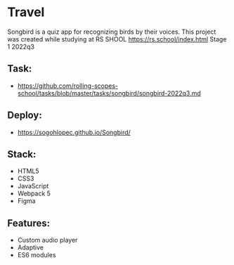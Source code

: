 # Travel
Songbird is a quiz app for recognizing birds by their voices. This project was created while studying at RS SHOOL https://rs.school/index.html Stage 1 2022q3

## Task:
* https://github.com/rolling-scopes-school/tasks/blob/master/tasks/songbird/songbird-2022q3.md

## Deploy:
* https://sogohlopec.github.io/Songbird/

## Stack:
* HTML5
* CSS3
* JavaScript
* Webpack 5
* Figma

## Features:
* Custom audio player
* Adaptive
* ES6 modules